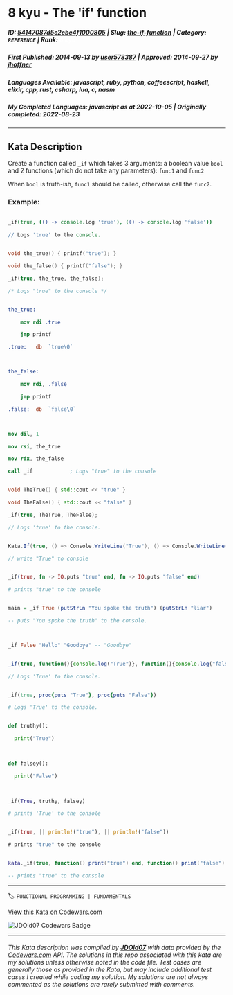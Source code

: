 # 8 kyu - The 'if' function

##### **ID**: [54147087d5c2ebe4f1000805](https://www.codewars.com/kata/54147087d5c2ebe4f1000805) | **Slug**: [the-if-function](https://www.codewars.com/kata/54147087d5c2ebe4f1000805) | **Category**: `REFERENCE` | **Rank**: <span style="color:white">8 kyu</span>

##### **First Published**: 2014-09-13 ***by*** [user578387](https://www.codewars.com/users/user578387) | **Approved**: 2014-09-27 ***by*** [jhoffner](https://www.codewars.com/users/jhoffner)

##### **Languages Available**: javascript, ruby, python, coffeescript, haskell, elixir, cpp, rust, csharp, lua, c, nasm

##### **My Completed Languages**: javascript ***as at*** 2022-10-05 | **Originally completed**: 2022-08-23

---

## Kata Description


Create a function called `_if` which takes 3 arguments: a boolean value `bool` and 2 functions (which do not take any parameters): `func1` and `func2`



When `bool` is truth-ish, `func1` should be called, otherwise call the `func2`.





### Example:



```coffeescript

_if(true, (() -> console.log 'true'), (() -> console.log 'false'))

// Logs 'true' to the console.

```

```c

void the_true() { printf("true"); }

void the_false() { printf("false"); }

_if(true, the_true, the_false);

/* Logs "true" to the console */

```

```nasm

the_true:

    mov rdi .true

    jmp printf

.true:   db  `true\0`



the_false:

    mov rdi, .false

    jmp printf

.false:  db  `false\0`



mov dil, 1

mov rsi, the_true

mov rdx, the_false

call _if            ; Logs "true" to the console

```

```cpp

void TheTrue() { std::cout << "true" }

void TheFalse() { std::cout << "false" }

_if(true, TheTrue, TheFalse);

// Logs 'true' to the console.

```

``` csharp

Kata.If(true, () => Console.WriteLine("True"), () => Console.WriteLine("False"));

// write "True" to console

```

```elixir

_if(true, fn -> IO.puts "true" end, fn -> IO.puts "false" end)

# prints "true" to the console

```

```haskell

main = _if True (putStrLn "You spoke the truth") (putStrLn "liar")

-- puts "You spoke the truth" to the console.



_if False "Hello" "Goodbye" -- "Goodbye"

```

```javascript

_if(true, function(){console.log("True")}, function(){console.log("false")})

// Logs 'True' to the console.

```

```ruby

_if(true, proc{puts "True"}, proc{puts "False"})

# Logs 'True' to the console.

```

```python

def truthy(): 

  print("True")

  

def falsey(): 

  print("False")

  

_if(True, truthy, falsey)

# prints 'True' to the console

```

```rust

_if(true, || println!("true"), || println!("false"))

# prints "true" to the console

```

```lua

kata._if(true, function() print("true") end, function() print("false") end)

-- prints "true" to the console

```

---


🏷 `FUNCTIONAL PROGRAMMING | FUNDAMENTALS`


[View this Kata on Codewars.com](https://www.codewars.com/kata/54147087d5c2ebe4f1000805)

![](https://www.codewars.com/users/jdold07/badges/large "JDOld07 Codewars Badge")

---

###### *This Kata description was compiled by [**JDOld07**](https://tpstech.dev) with data provided by the [Codewars.com](https://www.codewars.com) API.  The solutions in this repo associated with this kata are my solutions unless otherwise noted in the code file.  Test cases are generally those as provided in the Kata, but may include additional test cases I created while coding my solution.  My solutions are not always commented as the solutions are rarely submitted with comments.*
